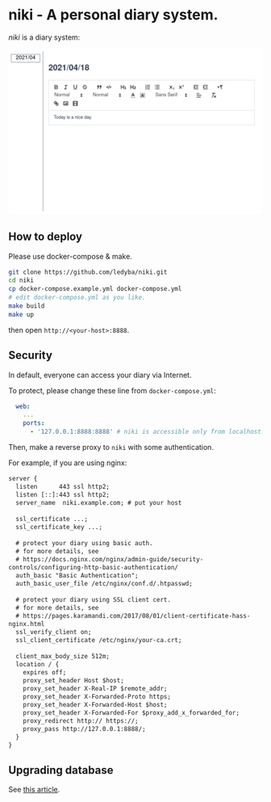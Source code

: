 # niki - A personal diary system.

*niki* is a diary system:

[![screenshot.png](screenshot.png)](screenshot.png)

## How to deploy

Please use docker-compose &amp; make.

```sh
git clone https://github.com/ledyba/niki.git
cd niki
cp docker-compose.example.yml docker-compose.yml
# edit docker-compose.yml as you like.
make build
make up
```

then open `http://<your-host>:8888`.

## Security

In default, everyone can access your diary via Internet.

To protect, please change these line from `docker-compose.yml`:
```yaml
  web:
    ...
    ports:
      - '127.0.0.1:8888:8888' # niki is accessible only from localhost.
```

Then, make a reverse proxy to `niki` with some authentication.

For example, if you are using nginx:

```
server {
  listen      443 ssl http2;
  listen [::]:443 ssl http2;
  server_name  niki.example.com; # put your host

  ssl_certificate ...;
  ssl_certificate_key ...;

  # protect your diary using basic auth.
  # for more details, see
  # https://docs.nginx.com/nginx/admin-guide/security-controls/configuring-http-basic-authentication/
  auth_basic "Basic Authentication";
  auth_basic_user_file /etc/nginx/conf.d/.htpasswd;

  # protect your diary using SSL client cert.
  # for more details, see
  # https://pages.karamandi.com/2017/08/01/client-certificate-hass-nginx.html
  ssl_verify_client on;
  ssl_client_certificate /etc/nginx/your-ca.crt;

  client_max_body_size 512m;
  location / {
    expires off;
    proxy_set_header Host $host;
    proxy_set_header X-Real-IP $remote_addr;
    proxy_set_header X-Forwarded-Proto https;
    proxy_set_header X-Forwarded-Host $host;
    proxy_set_header X-Forwarded-For $proxy_add_x_forwarded_for;
    proxy_redirect http:// https://;
    proxy_pass http://127.0.0.1:8888/;
  }
}

```

## Upgrading database

See [this article](https://josepostiga.com/how-to-upgrade-postgresql-version-and-transfer-your-old-data-using-docker/).
